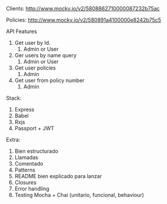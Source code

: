 Clients: http://www.mocky.io/v2/5808862710000087232b75ac  

Policies: http://www.mocky.io/v2/580891a4100000e8242b75c5  

API Features

1. Get user by Id. 
   1. Admin or User
2. Ger users by name query
   1. Admin or User
3. Get user policies
   1. Admin
4. Get user from policy number
   1. Admin

Stack:

1. Express
2. Babel
3. Rxjs
4. Passport + JWT

Extra:

1. Bien estructurado
2. Llamadas
3. Comentado
4. Patterns
5. README bien explicado para lanzar
6. Closures
7. Error handling
8. Testing Mocha + Chai (unitario, funcional, behaviour)